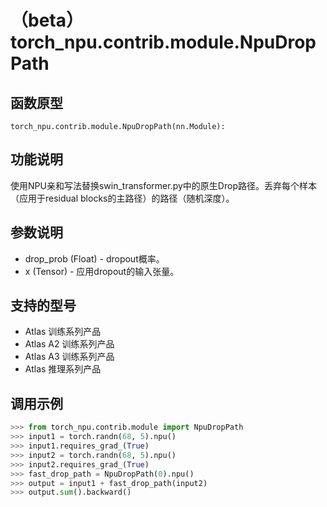 # （beta）torch_npu.contrib.module.NpuDropPath

## 函数原型

```
torch_npu.contrib.module.NpuDropPath(nn.Module):
```

## 功能说明

使用NPU亲和写法替换swin_transformer.py中的原生Drop路径。丢弃每个样本（应用于residual blocks的主路径）的路径（随机深度）。

## 参数说明

- drop_prob (Float) - dropout概率。
- x (Tensor) - 应用dropout的输入张量。

## 支持的型号

- <term>Atlas 训练系列产品</term>
- <term>Atlas A2 训练系列产品</term>
- <term>Atlas A3 训练系列产品</term>
- <term>Atlas 推理系列产品</term>

## 调用示例

```python
>>> from torch_npu.contrib.module import NpuDropPath
>>> input1 = torch.randn(68, 5).npu()
>>> input1.requires_grad_(True)
>>> input2 = torch.randn(68, 5).npu()
>>> input2.requires_grad_(True)
>>> fast_drop_path = NpuDropPath(0).npu()
>>> output = input1 + fast_drop_path(input2)
>>> output.sum().backward()
```

